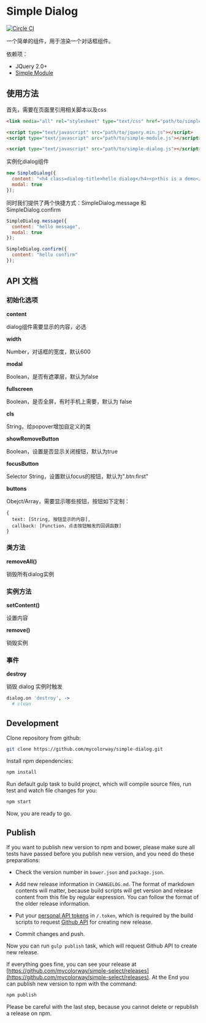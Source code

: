 # Simple Dialog
[![Circle CI](https://circleci.com/gh/mycolorway/simple-dialog.png?style=badge)](https://circleci.com/gh/mycolorway/simple-dialog)

一个简单的组件，用于渲染一个对话框组件。

依赖项：

- JQuery 2.0+
- [Simple Module](https://github.com/mycolorway/simple-module)

## 使用方法
首先，需要在页面里引用相关脚本以及css

```html
<link media="all" rel="stylesheet" type="text/css" href="path/to/simple-dialog.css" />

<script type="text/javascript" src="path/to/jquery.min.js"></script>
<script type="text/javascript" src="path/to/simple-module.js"></script>

<script type="text/javascript" src="path/to/simple-dialog.js"></script>

```

实例化dialog组件

```js
new SimpleDialog({
  content: "<h4 class=dialog-title>hello dialog</h4><p>this is a demo</p>",
  modal: true
});
```

同时我们提供了两个快捷方式：SimpleDialog.message 和 SimpleDialog.confirm

```js
SimpleDialog.message({
  content: "hello message",
  modal: true
});

SimpleDialog.confirm({
  content: "hello confirm"
});

```

## API 文档

### 初始化选项

__content__

dialog组件需要显示的内容，必选

__width__

Number，对话框的宽度，默认600

__modal__

Boolean，是否有遮罩层，默认为false

__fullscreen__

Boolean，是否全屏，有时手机上需要，默认为 false

__cls__

String，给popover增加自定义的类

__showRemoveButton__

Boolean，设置是否显示关闭按钮，默认为true

__focusButton__

Selector String，设置默认focus的按钮，默认为".btn:first"

__buttons__

Obejct/Array，需要显示哪些按钮，按钮如下定制：

```
{
  text: [String, 按钮显示的内容],
  callback: [Function，点击按钮触发的回调函数]
}
```

### 类方法

__removeAll()__

销毁所有dialog实例

### 实例方法

__setContent()__

设置内容

__remove()__

销毁实例

### 事件

__destroy__

销毁 dialog 实例时触发

```coffeescript
dialog.on 'destroy', ->
  # clean
```

## Development

Clone repository from github:

```bash
git clone https://github.com/mycolorway/simple-dialog.git
```

Install npm dependencies:

```bash
npm install
```

Run default gulp task to build project, which will compile source files, run test and watch file changes for you:

```bash
npm start
```

Now, you are ready to go.

## Publish

If you want to publish new version to npm and bower, please make sure all tests have passed before you publish new version, and you need do these preparations:

* Check the version number in `bower.json` and `package.json`.

* Add new release information in `CHANGELOG.md`. The format of markdown contents will matter, because build scripts will get version and release content from this file by regular expression. You can follow the format of the older release information.

* Put your [personal API tokens](https://github.com/blog/1509-personal-api-tokens) in `/.token`, which is required by the build scripts to request [Github API](https://developer.github.com/v3/) for creating new release.

* Commit changes and push.

Now you can run `gulp publish` task, which will request Github API to create new release.

If everything goes fine, you can see your release at [https://github.com/mycolorway/simple-select/releases](https://github.com/mycolorway/simple-select/releases). At the End you can publish new version to npm with the command:

```bash
npm publish
```

Please be careful with the last step, because you cannot delete or republish a release on npm.
